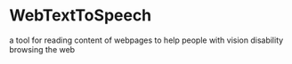 WebTextToSpeech
===============

a tool for reading content of webpages to help people with vision disability browsing the web
